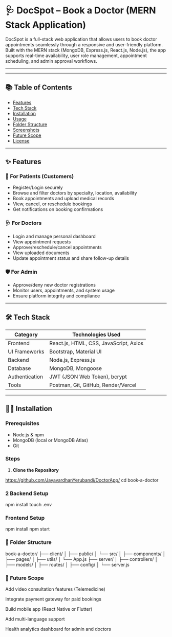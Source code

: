 # 🩺 DocSpot – Book a Doctor (MERN Stack Application)

DocSpot is a full-stack web application that allows users to book doctor appointments seamlessly through a responsive and user-friendly platform. Built with the MERN stack (MongoDB, Express.js, React.js, Node.js), the app supports real-time availability, user role management, appointment scheduling, and admin approval workflows.

---
---

## 📚 Table of Contents

- [Features](#features)
- [Tech Stack](#tech-stack)
- [Installation](#installation)
- [Usage](#usage)
- [Folder Structure](#folder-structure)
- [Screenshots](#screenshots)
- [Future Scope](#future-scope)
- [License](#license)

---

## ✨ Features

### 👤 For Patients (Customers)
- Register/Login securely
- Browse and filter doctors by specialty, location, availability
- Book appointments and upload medical records
- View, cancel, or reschedule bookings
- Get notifications on booking confirmations

### 🩺 For Doctors
- Login and manage personal dashboard
- View appointment requests
- Approve/reschedule/cancel appointments
- View uploaded documents
- Update appointment status and share follow-up details

### 🛡️ For Admin
- Approve/deny new doctor registrations
- Monitor users, appointments, and system usage
- Ensure platform integrity and compliance

---

## 🛠 Tech Stack

| Category       | Technologies Used                        |
|----------------|------------------------------------------|
| Frontend       | React.js, HTML, CSS, JavaScript, Axios   |
| UI Frameworks  | Bootstrap, Material UI                   |
| Backend        | Node.js, Express.js                      |
| Database       | MongoDB, Mongoose                        |
| Authentication | JWT (JSON Web Token), bcrypt             |
| Tools          | Postman, Git, GitHub, Render/Vercel      |

---

## 🧑‍💻 Installation

### Prerequisites
- Node.js & npm
- MongoDB (local or MongoDB Atlas)
- Git

### Steps

1. **Clone the Repository**


https://github.com/JayavardhanYerubandi/DoctorApp/
cd book-a-doctor

### 2 Backend Setup
npm install
touch .env

### Frontend Setup
npm install
npm start

### 📂 Folder Structure

book-a-doctor/
├── client/
│   ├── public/
│   └── src/
│       ├── components/
│       ├── pages/
│       ├── utils/
│       └── App.js
├── server/
│   ├── controllers/
│   ├── models/
│   ├── routes/
│   ├── config/
│   └── server.js

### 🔮 Future Scope
Add video consultation features (Telemedicine)

Integrate payment gateway for paid bookings

Build mobile app (React Native or Flutter)

Add multi-language support

Health analytics dashboard for admin and doctors
